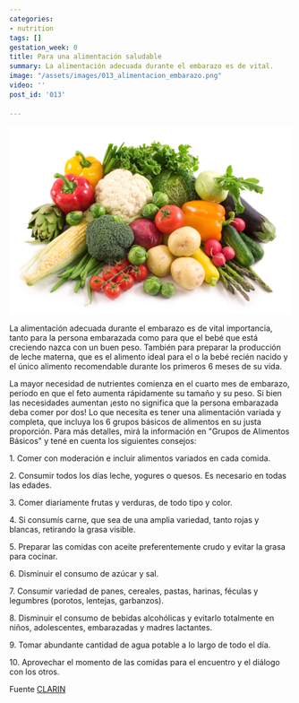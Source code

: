 ```yaml
---
categories:
- nutrition
tags: []
gestation_week: 0
title: Para una alimentación saludable
summary: La alimentación adecuada durante el embarazo es de vital.
image: "/assets/images/013_alimentacion_embarazo.png"
video: ''
post_id: '013'

---
```

![](/assets/images/013_alimentacion_embarazo.png)

La alimentación adecuada durante el embarazo es de vital importancia, tanto para la persona embarazada como para que el bebé que está creciendo nazca con un buen peso. También para preparar la producción de leche materna, que es el alimento ideal para el o la bebé recién nacido y el único alimento recomendable durante los primeros 6 meses de su vida.

La mayor necesidad de nutrientes comienza en el cuarto mes de embarazo, período en que el feto aumenta rápidamente su tamaño y su peso. Si bien las necesidades aumentan ¡esto no significa que la persona embarazada deba comer por dos! Lo que necesita es tener una alimentación variada y completa, que incluya los 6 grupos básicos de alimentos en su justa proporción. Para más detalles, mirá la información en "Grupos de Alimentos Básicos" y tené en cuenta los siguientes consejos:

1\. Comer con moderación e incluir alimentos variados en cada comida.

2\. Consumir todos los días leche, yogures o quesos. Es necesario en todas las edades.

3\. Comer diariamente frutas y verduras, de todo tipo y color.

4\. Si consumís carne, que sea de una amplia variedad, tanto rojas y blancas, retirando la grasa visible.

5\. Preparar las comidas con aceite preferentemente crudo y evitar la grasa para cocinar.

6\. Disminuir el consumo de azúcar y sal.

7\. Consumir variedad de panes, cereales, pastas, harinas, féculas y legumbres (porotos, lentejas, garbanzos).

8\. Disminuir el consumo de bebidas alcohólicas y evitarlo totalmente en niños, adolescentes, embarazadas y madres lactantes.

9\. Tomar abundante cantidad de agua potable a lo largo de todo el día.

10\. Aprovechar el momento de las comidas para el encuentro y el diálogo con los otros.

Fuente [CLARIN ](https://www.clarin.com/)